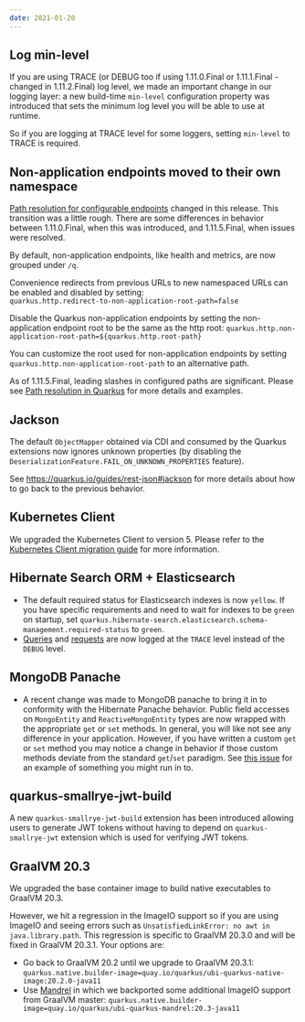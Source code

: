 ```yaml
---
date: 2021-01-20
---
```

## Log min-level

If you are using TRACE (or DEBUG too if using 1.11.0.Final or 1.11.1.Final - changed in 1.11.2.Final) log level, we made an important change in our logging layer: a new build-time `min-level` configuration property was introduced that sets the minimum log level you will be able to use at runtime.

So if you are logging at TRACE level for some loggers, setting `min-level` to TRACE is required.

## Non-application endpoints moved to their own namespace

[Path resolution for configurable endpoints](https://quarkus.io/blog/path-resolution-in-quarkus/) changed in this release. This transition was a little rough. There are some differences in behavior between 1.11.0.Final, when this was introduced, and 1.11.5.Final, when issues were resolved. 

By default, non-application endpoints, like health and metrics, are now grouped under `/q`.

Convenience redirects from previous URLs to new namespaced URLs can be enabled and disabled by setting:  
`quarkus.http.redirect-to-non-application-root-path=false`

Disable the Quarkus non-application endpoints by setting the non-application endpoint root to be the same as the http root: 
`quarkus.http.non-application-root-path=${quarkus.http.root-path}`

You can customize the root used for non-application endpoints by setting `quarkus.http.non-application-root-path` to an alternative path. 

As of 1.11.5.Final, leading slashes in configured paths are significant. Please see [Path resolution in Quarkus](https://quarkus.io/blog/path-resolution-in-quarkus/) for more details and examples.

## Jackson

The default `ObjectMapper` obtained via CDI and consumed by the Quarkus extensions now ignores unknown properties (by disabling the `DeserializationFeature.FAIL_ON_UNKNOWN_PROPERTIES` feature).

See https://quarkus.io/guides/rest-json#jackson for more details about how to go back to the previous behavior.

## Kubernetes Client

We upgraded the Kubernetes Client to version 5. Please refer to the [Kubernetes Client migration guide](https://github.com/fabric8io/kubernetes-client/blob/master/doc/MIGRATION-v5.md) for more information.

## Hibernate Search ORM + Elasticsearch

* The default required status for Elasticsearch indexes is now `yellow`. If you have specific requirements and need to wait for indexes to be `green` on startup, set `quarkus.hibernate-search.elasticsearch.schema-management.required-status` to `green`.
* [Queries](https://docs.jboss.org/hibernate/search/6.0/reference/en-US/html_single/#troubleshooting-logging-query)
and [requests](https://docs.jboss.org/hibernate/search/6.0/reference/en-US/html_single/#troubleshooting-logging-elasticsearch-request)
are now logged at the `TRACE` level instead of the `DEBUG` level.

## MongoDB Panache

* A recent change was made to MongoDB panache to bring it in to conformity with the Hibernate Panache behavior.  Public field accesses on `MongoEntity` and `ReactiveMongoEntity` types are now wrapped with the appropriate `get` or `set` methods.  In general, you will like not see any difference in your application.  However, if you have written a custom `get` or `set` method you may notice a change in behavior if those custom methods deviate from the standard `get`/`set` paradigm.  See [this issue](https://github.com/quarkusio/quarkus-quickstarts/pull/726) for an example of something you might run in to.

## quarkus-smallrye-jwt-build

A new `quarkus-smallrye-jwt-build` extension has been introduced allowing users to generate JWT tokens without having to depend on `quarkus-smallrye-jwt` extension which is used for verifying JWT tokens.

## GraalVM 20.3

We upgraded the base container image to build native executables to GraalVM 20.3.

However, we hit a regression in the ImageIO support so if you are using ImageIO and seeing errors such as `UnsatisfiedLinkError: no awt in java.library.path`. This regression is specific to GraalVM 20.3.0 and will be fixed in GraalVM 20.3.1. Your options are:

* Go back to GraalVM 20.2 until we upgrade to GraalVM 20.3.1: `quarkus.native.builder-image=quay.io/quarkus/ubi-quarkus-native-image:20.2.0-java11`
* Use [Mandrel](https://github.com/graalvm/mandrel/releases) in which we backported some additional ImageIO support from GraalVM master: `quarkus.native.builder-image=quay.io/quarkus/ubi-quarkus-mandrel:20.3-java11`